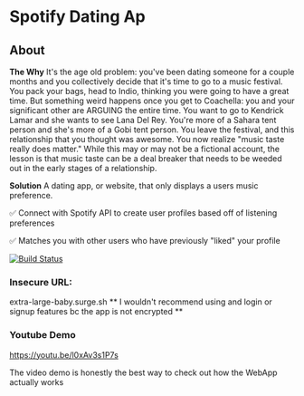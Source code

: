 
# Spotify Dating Ap

## About

**The Why**
It's the age old problem: you've been dating someone for a couple months and you collectively decide that it's time to go to a music festival. You pack your bags, head to Indio, thinking you were going to have a great time. But something weird happens once you get to Coachella: you and your significant other are ARGUING the entire time. You want to go to Kendrick Lamar and she wants to see Lana Del Rey. You're more of a Sahara tent person and she's more of a Gobi tent person. You leave the festival, and this relationship that you thought was awesome. You now realize "music taste really does matter." While this may or may not be a fictional account, the lesson is that music taste can be a deal breaker that needs to be weeded out in the early stages of a relationship.

**Solution** 
A dating app, or website, that only displays a users music preference. 

✅  Connect with Spotify API to create user profiles based off of listening preferences

✅  Matches you with other users who have previously "liked" your profile



[![Build Status](https://travis-ci.com/ITP-Webdev/final-project-ryanapfel.svg?token=3QyrnpNRVqp48hq8MNdz&branch=master)](https://travis-ci.com/ITP-Webdev/final-project-ryanapfel)

### Insecure URL:
extra-large-baby.surge.sh
** I wouldn't recommend using and login or signup features bc the app is not encrypted **


### Youtube Demo
https://youtu.be/l0xAv3s1P7s

The video demo is honestly the best way to check out how the WebApp actually works
